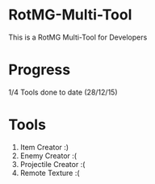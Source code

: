 # RotMG-Multi-Tool
This is a RotMG Multi-Tool for Developers

# Progress
1/4 Tools done to date (28/12/15)

# Tools
1. Item Creator :)
2. Enemy Creator :(
3. Projectile Creator :(
4. Remote Texture :(

